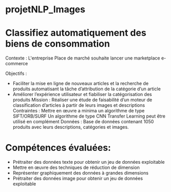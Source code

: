 # projetNLP_Images
# Classifiez automatiquement des biens de consommation
Contexte :
L'entreprise Place de marché souhaite lancer une marketplace e-commerce 

Objectifs :
- Faciliter la mise en ligne de nouveaux articles et la recherche de produits automatisant la tâche d’attribution de la catégorie d’un article
- Améliorer l’expérience utilisateur et fiabiliser la catégorisation des produits
Mission :
Réaliser une étude de faisabilité d’un moteur de classification d’articles à partir de leurs images et descriptions
Contraintes :
Mettre en œuvre a minima un algorithme de type SIFT/ORB/SURF
Un algorithme de type CNN Transfer Learning peut être utilisé en complément
Données :
Base de données contenant 1050 produits avec leurs descriptions, catégories et images.

# Compétences évaluées:
- Prétraiter des données texte pour obtenir un jeu de données exploitable
- Mettre en œuvre des techniques de réduction de dimension
- Représenter graphiquement des données à grandes dimensions
- Prétraiter des données image pour obtenir un jeu de données exploitable
